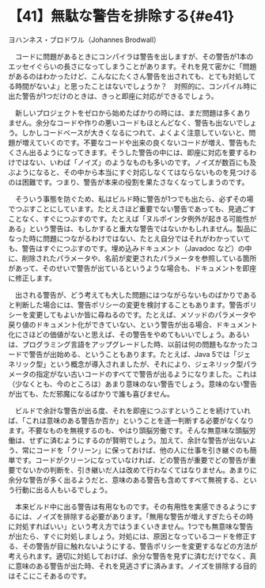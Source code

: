 # 【41】無駄な警告を排除する{#e41}

<div class="author">ヨハンネス・ブロドワル（Johannes Brodwall）</div>

　コードに問題があるときにコンパイラは警告を出しますが、その警告が1本のエッセイぐらいの長さになってしまうことがあります。それを見て密かに「問題があるのはわかったけど、こんなにたくさん警告を出されても、とても対処してる時間がないよ」と思ったことはないでしょうか？　対照的に、コンパイル時に出た警告が1つだけのときは、きっと即座に対応ができるでしょう。

　新しいプロジェクトをゼロから始めたばかりの時には、まだ問題は多くありません。余分なコードや作りの悪いコードもほとんどなく、警告も出ないでしょう。しかしコードベースが大きくなるにつれて、よくよく注意していないと、問題が増えていくのです。不要なコードや出来の良くないコードが増え、警告もたくさん出るようになってきます。そうした警告の中には、即座に対応を要するわけではない、いわば「ノイズ」のようなものも多いのです。ノイズが数百にも及ぶようになると、その中から本当にすぐ対応しなくてはならないものを見つけるのは困難です。つまり、警告が本来の役割を果たさなくなってしまうのです。

　そういう事態を防ぐため、私はビルド時に警告が1つでも出たら、必ずその場でつぶすことにしています。たとえさほど重要でない警告であっても、見過ごすことなく、すぐにつぶすのです。たとえば「ヌルポインタ例外が起きる可能性がある」という警告は、もしかすると重大な警告ではないかもしれません。製品になった時に問題につながるわけではない、たとえ自分ではそれがわかっていても、警告はすぐにつぶすのです。埋め込みドキュメント（Javadoc など）の中に、削除されたパラメータや、名前が変更されたパラメータを参照している箇所があって、そのせいで警告が出ているというような場合も、ドキュメントを即座に修正します。

　出される警告が、どう考えても大した問題にはつながらないものばかりであると判断した場合には、警告ポリシーの変更を検討することもあります。警告ポリシーを変更してもよいか皆に尋ねるのです。たとえば、メソッドのパラメータや戻り値のドキュメント化ができていない、という警告が出る場合、ドキュメント化にさほどの価値がないと思えば、その警告をやめてもいいでしょう。あるいは、プログラミング言語をアップグレードした時、以前は何の問題もなかったコードで警告が出始める、ということもあります。たとえば、Java 5では「ジェネリック型」という概念が導入されましたが、それにより、ジェネリック型パラメータの指定がない古いコードのすべてで警告が出るようになりました。これは（少なくとも、今のところは）あまり意味のない警告でしょう。意味のない警告が出ても、ただ邪魔になるばかりで誰も喜びません。

　ビルドで余計な警告が出る度、それを即座につぶすということを続けていれば、「これは意味のある警告か否か」ということを逐一判断する必要がなくなります。不要なものを無視するのも、やはり頭脳労働です。そんな無意味な頭脳労働は、せずに済むようにするのが賢明でしょう。加えて、余計な警告が出ないよう、常にコードを「クリーン」に保っておけば、他の人に仕事を引き継ぐのも簡単です。コードがクリーンになっていなければ、どの警告が重要でどの警告が重要でないかの判断を、引き継いだ人は改めて行わなくてはなりません。あまりに余分な警告が多く出るようだと、意味のある警告も含めてすべて無視する、という行動に出る人もいるでしょう。

　本来ビルド中に出る警告は有用なものです。その有用性を実感できるようにするには、ノイズを排除する必要があります。「無用な警告が増えすぎたらその時に対処すればいい」という考え方ではうまくいきません。1つでも無意味な警告が出たら、すぐに対処しましょう。対処には、原因となっているコードを修正する、その警告が目に触れないようにする、警告ポリシーを変更するなどの方法が考えられます。適切に対処しておけば、余分な警告を見ずに済むだけでなく、真に意味のある警告が出た時、それを見逃さずに済みます。ノイズを排除する目的はそこにこそあるのです。
